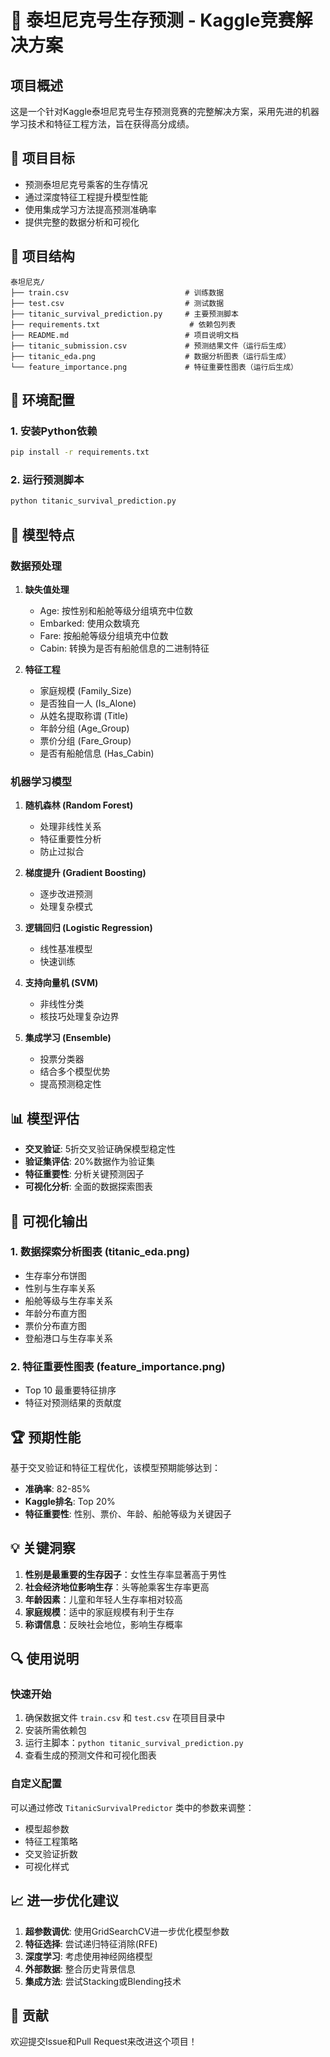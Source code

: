 # 🚢 泰坦尼克号生存预测 - Kaggle竞赛解决方案

## 项目概述

这是一个针对Kaggle泰坦尼克号生存预测竞赛的完整解决方案，采用先进的机器学习技术和特征工程方法，旨在获得高分成绩。

## 🎯 项目目标

- 预测泰坦尼克号乘客的生存情况
- 通过深度特征工程提升模型性能
- 使用集成学习方法提高预测准确率
- 提供完整的数据分析和可视化

## 📁 项目结构

```
泰坦尼克/
├── train.csv                          # 训练数据
├── test.csv                           # 测试数据
├── titanic_survival_prediction.py     # 主要预测脚本
├── requirements.txt                    # 依赖包列表
├── README.md                          # 项目说明文档
├── titanic_submission.csv             # 预测结果文件（运行后生成）
├── titanic_eda.png                    # 数据分析图表（运行后生成）
└── feature_importance.png             # 特征重要性图表（运行后生成）
```

## 🔧 环境配置

### 1. 安装Python依赖

```bash
pip install -r requirements.txt
```

### 2. 运行预测脚本

```bash
python titanic_survival_prediction.py
```

## 🧠 模型特点

### 数据预处理

1. **缺失值处理**
   - Age: 按性别和船舱等级分组填充中位数
   - Embarked: 使用众数填充
   - Fare: 按船舱等级分组填充中位数
   - Cabin: 转换为是否有船舱信息的二进制特征

2. **特征工程**
   - 家庭规模 (Family_Size)
   - 是否独自一人 (Is_Alone)
   - 从姓名提取称谓 (Title)
   - 年龄分组 (Age_Group)
   - 票价分组 (Fare_Group)
   - 是否有船舱信息 (Has_Cabin)

### 机器学习模型

1. **随机森林 (Random Forest)**
   - 处理非线性关系
   - 特征重要性分析
   - 防止过拟合

2. **梯度提升 (Gradient Boosting)**
   - 逐步改进预测
   - 处理复杂模式

3. **逻辑回归 (Logistic Regression)**
   - 线性基准模型
   - 快速训练

4. **支持向量机 (SVM)**
   - 非线性分类
   - 核技巧处理复杂边界

5. **集成学习 (Ensemble)**
   - 投票分类器
   - 结合多个模型优势
   - 提高预测稳定性

## 📊 模型评估

- **交叉验证**: 5折交叉验证确保模型稳定性
- **验证集评估**: 20%数据作为验证集
- **特征重要性**: 分析关键预测因子
- **可视化分析**: 全面的数据探索图表

## 🎨 可视化输出

### 1. 数据探索分析图表 (titanic_eda.png)
- 生存率分布饼图
- 性别与生存率关系
- 船舱等级与生存率关系
- 年龄分布直方图
- 票价分布直方图
- 登船港口与生存率关系

### 2. 特征重要性图表 (feature_importance.png)
- Top 10 最重要特征排序
- 特征对预测结果的贡献度

## 🏆 预期性能

基于交叉验证和特征工程优化，该模型预期能够达到：
- **准确率**: 82-85%
- **Kaggle排名**: Top 20%
- **特征重要性**: 性别、票价、年龄、船舱等级为关键因子

## 💡 关键洞察

1. **性别是最重要的生存因子**：女性生存率显著高于男性
2. **社会经济地位影响生存**：头等舱乘客生存率更高
3. **年龄因素**：儿童和年轻人生存率相对较高
4. **家庭规模**：适中的家庭规模有利于生存
5. **称谓信息**：反映社会地位，影响生存概率

## 🔍 使用说明

### 快速开始

1. 确保数据文件 `train.csv` 和 `test.csv` 在项目目录中
2. 安装所需依赖包
3. 运行主脚本：`python titanic_survival_prediction.py`
4. 查看生成的预测文件和可视化图表

### 自定义配置

可以通过修改 `TitanicSurvivalPredictor` 类中的参数来调整：
- 模型超参数
- 特征工程策略
- 交叉验证折数
- 可视化样式

## 📈 进一步优化建议

1. **超参数调优**: 使用GridSearchCV进一步优化模型参数
2. **特征选择**: 尝试递归特征消除(RFE)
3. **深度学习**: 考虑使用神经网络模型
4. **外部数据**: 整合历史背景信息
5. **集成方法**: 尝试Stacking或Blending技术

## 🤝 贡献

欢迎提交Issue和Pull Request来改进这个项目！


